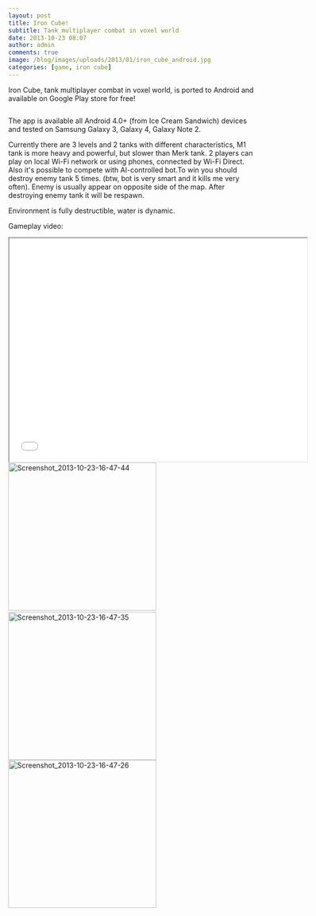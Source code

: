 ```yaml
---
layout: post
title: Iron Cube!
subtitle: Tank multiplayer combat in voxel world
date: 2013-10-23 08:07
author: admin
comments: true
image: /blog/images/uploads/2013/01/iron_cube_android.jpg
categories: [game, iron cube]
---
```

Iron Cube, tank multiplayer combat in voxel world, is ported to Android and available on Google Play store for free!

<a href="https://play.google.com/store/apps/details?id=com.glow3d.ironcube"><img alt="" src="/blog/images/en_generic_rgb_wo_60.png" /></a>

The app is available all Android 4.0+ (from Ice Cream Sandwich) devices and tested on Samsung Galaxy 3, Galaxy 4, Galaxy Note 2.

Currently there are 3 levels and 2 tanks with different characteristics, M1 tank is more heavy and powerful, but slower than Merk tank. 2 players can play on local Wi-Fi network or using phones, connected by Wi-Fi Direct.
Also it's possible to compete with AI-controlled bot.To win you should destroy enemy tank 5 times.
(btw, bot is very smart and it kills me very often). Enemy is usually appear on opposite side of the map. After destroying enemy tank it will be respawn.

Environment is fully destructible, water is dynamic.

Gameplay video:
<div class="videoWrapper"><iframe src="//www.youtube.com/embed/RITw-muIarM" height="450" width="600"></iframe></div>
<div align="left"><a href="/blog/images/uploads/2013/10/Screenshot_2013-10-23-16-47-44.png" target="_blank"><img alt="Screenshot_2013-10-23-16-47-44" src="/blog/images/uploads/2013/10/Screenshot_2013-10-23-16-47-44.png" width="298" /></a> <a href="/blog/images/uploads/2013/10/Screenshot_2013-10-23-16-47-35.png" target="_blank"><img alt="Screenshot_2013-10-23-16-47-35" src="/blog/images/uploads/2013/10/Screenshot_2013-10-23-16-47-35.png" width="298" /></a>
<a href="/blog/images/uploads/2013/10/Screenshot_2013-10-23-16-47-26.png" target="_blank"><img alt="Screenshot_2013-10-23-16-47-26" src="/blog/images/uploads/2013/10/Screenshot_2013-10-23-16-47-26.png" width="298" /></a> 

<!--<a href="/blog/images/uploads/2013/10/Screenshot_2013-10-23-16-49-41.png" target="_blank"><img alt="Screenshot_2013-10-23-16-49-41" src="/blog/images/uploads/2013/10/Screenshot_2013-10-23-16-49-41.png" width="298" height="168" /></a><a href="/blog/images/uploads/2013/10/Screenshot_2013-10-23-16-50-08.png" target="_blank"><img alt="Screenshot_2013-10-23-16-50-08" src="/blog/images/uploads/2013/10/Screenshot_2013-10-23-16-50-08.png" width="600" /></a>-->
